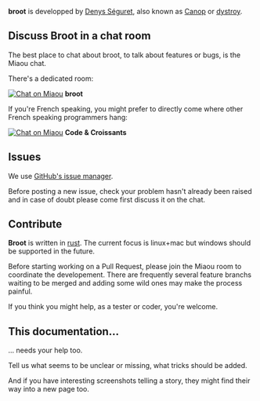
**broot** is developped by [Denys Séguret](https://stackoverflow.com/users/263525), also known as [Canop](https://github.com/Canop) or [dystroy](https://dystroy.org).

## Discuss Broot in a chat room

The best place to chat about broot, to talk about features or bugs, is the Miaou chat.

There's a dedicated room:

[![Chat on Miaou](https://miaou.dystroy.org/static/shields/room-en.svg?v=1)](https://miaou.dystroy.org/3490?broot) **broot**

If you're French speaking, you might prefer to directly come where other French speaking programmers hang:

[![Chat on Miaou](https://miaou.dystroy.org/static/shields/room-fr.svg?v=1)](https://miaou.dystroy.org/3490?broot) **Code & Croissants**

## Issues

We use [GitHub's issue manager](https://github.com/Canop/broot/issues).

Before posting a new issue, check your problem hasn't already been raised and in case of doubt please come first discuss it on the chat.

## Contribute

**Broot** is written in [rust](https://www.rust-lang.org/). The current focus is linux+mac but windows should be supported in the future.

Before starting working on a Pull Request, please join the Miaou room to coordinate the developement. There are frequently several feature branchs waiting to be merged and adding some wild ones may make the process painful.

If you think you might help, as a tester or coder, you're welcome.

## This documentation...

... needs your help too.

Tell us what seems to be unclear or missing, what tricks should be added.

And if you have interesting screenshots telling a story, they might find their way into a new page too.
